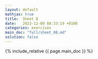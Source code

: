 ```yaml
---
layout: default
mathjax: true
title:  Sheet 8
date:   2023-12-09 08:33:19 +0100
categories: exercises 
main_doc: "full/sheet_08.md"
solution: false
---
```




{% include_relative {{ page.main_doc }} %}